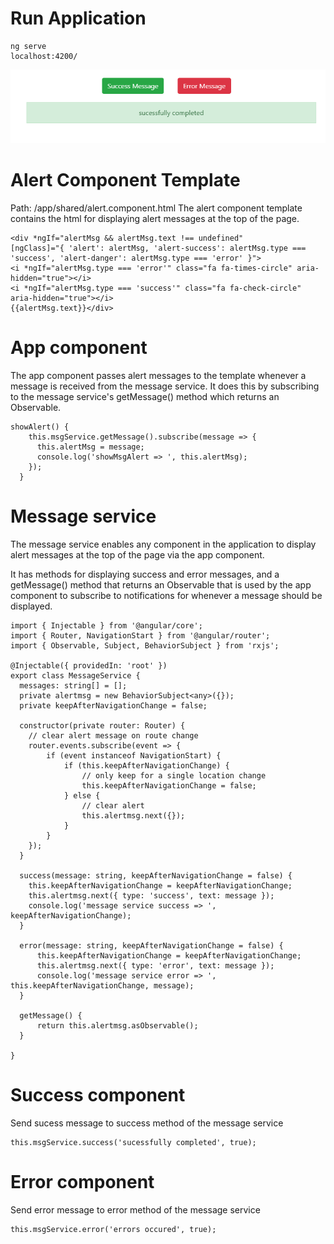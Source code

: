 # Run Application
```
ng serve
localhost:4200/
```

![Alert-Message-Box](alert-box.png)

# Alert Component Template
Path: /app/shared/alert.component.html
The alert component template contains the html for displaying alert messages at the top of the page.

```
<div *ngIf="alertMsg && alertMsg.text !== undefined"
[ngClass]="{ 'alert': alertMsg, 'alert-success': alertMsg.type === 'success', 'alert-danger': alertMsg.type === 'error' }">
<i *ngIf="alertMsg.type === 'error'" class="fa fa-times-circle" aria-hidden="true"></i>
<i *ngIf="alertMsg.type === 'success'" class="fa fa-check-circle" aria-hidden="true"></i>
{{alertMsg.text}}</div>
```

# App component
The app component passes alert messages to the template whenever a message is received from the message service. It does this by subscribing to the message service's getMessage() method which returns an Observable.

```
showAlert() {
    this.msgService.getMessage().subscribe(message => {
      this.alertMsg = message;
      console.log('showMsgAlert => ', this.alertMsg);
    });
  }
```

  # Message service

The message service enables any component in the application to display alert messages at the top of the page via the app component.

It has methods for displaying success and error messages, and a getMessage() method that returns an Observable that is used by the app component to subscribe to notifications for whenever a message should be displayed.

```
import { Injectable } from '@angular/core';
import { Router, NavigationStart } from '@angular/router';
import { Observable, Subject, BehaviorSubject } from 'rxjs';

@Injectable({ providedIn: 'root' })
export class MessageService {
  messages: string[] = [];
  private alertmsg = new BehaviorSubject<any>({});
  private keepAfterNavigationChange = false;

  constructor(private router: Router) {
    // clear alert message on route change
    router.events.subscribe(event => {
        if (event instanceof NavigationStart) {
            if (this.keepAfterNavigationChange) {
                // only keep for a single location change
                this.keepAfterNavigationChange = false;
            } else {
                // clear alert
                this.alertmsg.next({});
            }
        }
    });
  }

  success(message: string, keepAfterNavigationChange = false) {
    this.keepAfterNavigationChange = keepAfterNavigationChange;
    this.alertmsg.next({ type: 'success', text: message });
    console.log('message service success => ', keepAfterNavigationChange);
  }

  error(message: string, keepAfterNavigationChange = false) {
      this.keepAfterNavigationChange = keepAfterNavigationChange;
      this.alertmsg.next({ type: 'error', text: message });
      console.log('message service error => ', this.keepAfterNavigationChange, message);
  }

  getMessage() {
      return this.alertmsg.asObservable();
  }

}
```

# Success component
Send sucess message to success method of the message service

```
this.msgService.success('sucessfully completed', true);
```


# Error component
Send error message to error method of the message service

```
this.msgService.error('errors occured', true);
```

